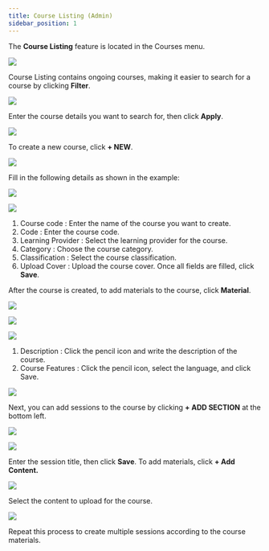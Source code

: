 ```yaml
---
title: Course Listing (Admin)
sidebar_position: 1
---
```

The **Course Listing** feature is located in the Courses menu.

![](/img/0.png)

Course Listing contains ongoing courses, making it easier to search for a course by clicking **Filter**.

![](/img/1.png)

Enter the course details you want to search for, then click **Apply**.

![](/img/2.png)

To create a new course, click **+ NEW**.

![](/img/3.png)

Fill in the following details as shown in the example:

![](/img/4.png)

![](/img/5.png)

1. Course code : Enter the name of the course you want to create.
2. Code : Enter the course code.
3. Learning Provider : Select the learning provider for the course.
4. Category : Choose the course category.
5. Classification : Select the course classification.
6. Upload Cover : Upload the course cover. Once all fields are filled, click **Save**.

After the course is created, to add materials to the course, click **Material**.

![](/img/6.png)

![](/img/7.png)

![](/img/8.png)

1. Description : Click the pencil icon and write the description of the course.
2. Course Features : Click the pencil icon, select the language, and click Save.

![](/img/9.png)

Next, you can add sessions to the course by clicking **+ ADD SECTION** at the bottom left.

![](/img/10.png)

![](/img/11.png)

Enter the session title, then click **Save**. To add materials, click **+ Add Content.**

![](/img/12.png)

Select the content to upload for the course.

![](/img/13.png)

Repeat this process to create multiple sessions according to the course materials.
